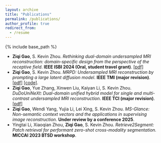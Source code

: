 ```yaml
---
layout: archive
title: "Publications"
permalink: /publications/
author_profile: true
redirect_from:
  - /resume
---
```


{% include base_path %}
* **Ziqi Gao**, S. Kevin Zhou. *Rethinking dual-domain undersampled MRI reconstruction: domain-specific design from the perspective of the receptive field*. **IEEE ISBI 2024 (Oral, student travel grant)**. [[pdf]](https://arxiv.org/abs/2303.10611)
* **Ziqi Gao**, S. Kevin Zhou. *MRPD: Undersampled MRI reconstruction by prompting a large latent diffusion model*. **IEEE TMI (major revision)**. [[pdf]](https://arxiv.org/abs/2402.10609) [[code]](https://github.com/Z7Gao/MRPD).
* **Ziqi Gao**, Yue Zhang, Xinwen Liu, Kaiyan Li, S. Kevin Zhou. *DuDoUniNeXt: Dual-domain unified hybrid model for single and multi-contrast undersampled MRI reconstruction*. **IEEE TCI (major revision)**. [[pdf]](https://arxiv.org/abs/2403.05256)
* **Ziqi Gao**, Wendi Yang, Yujia Li, Lei Xing, S. Kevin Zhou. *MS-Glance: Non-semantic context vectors and the applications in supervising image reconstruction.* **Under review by a conference 2025**.
* Yingtai Li, Xiaoqian Zhou, **Ziqi Gao**, S. Kevin Zhou. *Retrieve2Segment: Patch retrieval for performant zero-shot cross-modality segmentation.* **MICCAI 2023 BTSD workshop**.


<!-- 
{% for post in site.publications reversed %}
  {% include archive-single.html %}
{% endfor %} -->
